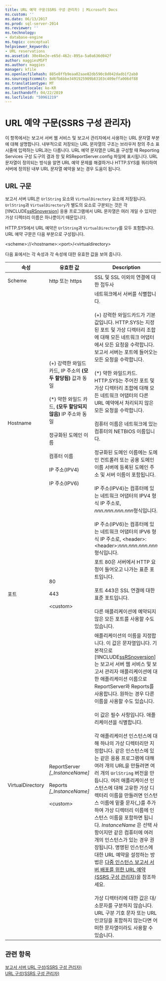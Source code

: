 ```yaml
---
title: URL 예약 구문(SSRS 구성 관리자) | Microsoft Docs
ms.custom: ''
ms.date: 06/13/2017
ms.prod: sql-server-2014
ms.reviewer: ''
ms.technology:
- database-engine
ms.topic: conceptual
helpviewer_keywords:
- URL reservations
ms.assetid: 30e4be2e-e65d-462c-895a-5a0a636d042f
author: maggiesMSFT
ms.author: maggies
manager: kfile
ms.openlocfilehash: 885e8ffb9eaa02aae02db590c8d042dadb1f2ab0
ms.sourcegitcommit: 8d6fb6bbe3491925909b83103c409effa006df88
ms.translationtype: MT
ms.contentlocale: ko-KR
ms.lasthandoff: 04/22/2019
ms.locfileid: "59961219"
---
```

# <a name="url-reservation-syntax--ssrs-configuration-manager"></a>URL 예약 구문(SSRS 구성 관리자)
  이 항목에서는 보고서 서버 웹 서비스 및 보고서 관리자에서 사용하는 URL 문자열 부분에 대해 설명합니다. 내부적으로 저장되는 URL 문자열의 구조는 브라우저 창의 주소 표시줄에 입력하는 URL과는 다릅니다. URL 예약 문자열은 URL을 구성할 때 Reporting Services 구성 도구의 결과 창 및 RSReportServer.config 파일에 표시됩니다. URL 문자열이 정의되는 방식을 알면 URL 예약 문제를 해결하거나 HTTP.SYS를 쿼리하여 서버에 정의된 내부 URL 문자열 예약을 보는 경우 도움이 됩니다.  
  
## <a name="url-syntax"></a>URL 구문  
 보고서 서버 URL은 `UrlString` 요소와 `VirtualDirectory` 요소에 저장됩니다. `UrlString`과 `VirtualDirectory`가 별도의 요소로 구분되는 것은 각 [!INCLUDE[ssRSnoversion](../../includes/ssrsnoversion-md.md)] 응용 프로그램에서 URL 문자열은 여러 개일 수 있지만 가상 디렉터리 이름은 하나뿐이기 때문입니다.  
  
 HTTP.SYS에서 URL 예약은 `UrlString`과 `VirtualDirectory`를 모두 포함합니다. URL 예약 구문은 다음 부분으로 구성됩니다.  
  
 \<scheme>://\<hostname>:\<port>/\<virtualdirectory>  
  
 다음 표에서는 각 속성과 각 속성에 대한 유효한 값을 보여 줍니다.  
  
|속성|유효한 값|Description|  
|--------------|------------------|-----------------|  
|Scheme|http 또는 https|SSL 및 SSL 이외의 연결에 대한 접두사|  
|Hostname|(+) 강력한 와일드카드, IP 주소의 **(모두 할당됨)** 값과 동일<br /><br /> (\*) 약한 와일드 카드, **(모두 할당되지 않음)** IP 주소와 동일<br /><br /> 정규화된 도메인 이름<br /><br /> 컴퓨터 이름<br /><br /> IP 주소(IPV4)<br /><br /> IP 주소(IPV6)|네트워크에서 서버를 식별합니다.<br /><br /> (+) 강력한 와일드카드가 기본값입니다. HTTP.SYS는 지정된 포트 및 가상 디렉터리 조합에 대해 모든 네트워크 어댑터에서 모든 요청을 수락합니다. 보고서 서버는 포트에 들어오는 모든 요청을 수락합니다.<br /><br /> (\*) 약한 와일드카드. HTTP.SYS는 주어진 포트 및 가상 디렉터리 조합에 대해 모든 네트워크 어댑터의 다른 URL 예약에서 처리되지 않은 모든 요청을 수락합니다.<br /><br /> 컴퓨터 이름은 네트워크에 있는 컴퓨터의 NETBIOS 이름입니다.<br /><br /> 정규화된 도메인 이름에는 도메인 컨트롤러 또는 공용 도메인 이름 서버에 등록된 도메인 주소 및 서버 이름이 포함됩니다.<br /><br /> IP 주소(IPV4)는 컴퓨터에 있는 네트워크 어댑터의 IPV4 형식 IP 주소로, *nnn.nnn.nnn.nnn*형식입니다.<br /><br /> IP 주소(IPV6)는 컴퓨터에 있는 네트워크 어댑터의 IPV6 형식 IP 주소로, \<header>:\<header>:*nnn.nnn.nnn.nnn* 형식입니다.|  
|포트|80<br /><br /> 443<br /><br /> \<custom>|포트 80은 서버에서 HTTP 요청이 들어오고 나가는 표준 포트입니다.<br /><br /> 포트 443은 SSL 연결에 대한 표준 포트입니다.<br /><br /> 다른 애플리케이션에 예약되지 않은 모든 포트를 사용할 수도 있습니다.|  
|VirtualDirectory|ReportServer *[_InstanceName]*<br /><br /> Reports *[_InstanceName]*<br /><br /> \<custom>|애플리케이션의 이름을 지정합니다. 이 값은 문자열입니다. 기본적으로 [!INCLUDE[ssRSnoversion](../../includes/ssrsnoversion-md.md)] 는 보고서 서버 웹 서비스 및 보고서 관리자 애플리케이션에 대한 애플리케이션 이름으로 ReportServer와 Reports를 사용합니다. 원하는 경우 다른 이름을 사용할 수도 있습니다.<br /><br /> 이 값은 필수 사항입니다. 애플리케이션을 식별합니다.<br /><br /> 각 애플리케이션 인스턴스에 대해 하나의 가상 디렉터리만 지정합니다. 같은 인스턴스에 있는 같은 응용 프로그램에 대해 여러 개의 URL을 만들려면 여러 개의 `UrlString` 버전을 만듭니다. 여러 애플리케이션 인스턴스에 대해 고유한 가상 디렉터리 이름을 만들려면 인스턴스 이름에 밑줄 문자(_)를 추가하여 가상 디렉터리 이름에 인스턴스 이름을 포함하면 됩니다. *InstanceName* 은 선택 사항이지만 같은 컴퓨터에 여러 개의 인스턴스가 있는 경우 권장됩니다. 명명된 인스턴스에 대한 URL 예약을 설정하는 방법은 [다중 인스턴스 보고서 서버 배포를 위한 URL 예약&#40;SSRS 구성 관리자&#41;](url-reservations-for-multi-instance-report-server-deployments.md)을 참조하세요.<br /><br /> 가상 디렉터리에 대한 값은 대/소문자를 구분하지 않습니다. URL 구분 기호 문자 또는 URL 인코딩을 포함하지 않는다면 어떠한 문자열이라도 사용할 수 있습니다.|  
  
## <a name="see-also"></a>관련 항목  
 [보고서 서버 URL 구성&#40;SSRS 구성 관리자&#41;](configure-report-server-urls-ssrs-configuration-manager.md)   
 [URL 구성&#40;SSRS 구성 관리자&#41;](configure-a-url-ssrs-configuration-manager.md)  
  
  
